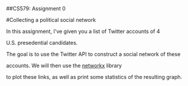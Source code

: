 ##CS579: Assignment 0<br />

#Collecting a political social network<br />



In this assignment, I've given you a list of Twitter accounts of 4<br />

U.S. presedential candidates.<br />



The goal is to use the Twitter API to construct a social network of these<br />

accounts. We will then use the [networkx](http://networkx.github.io/) library<br />

to plot these links, as well as print some statistics of the resulting graph.

